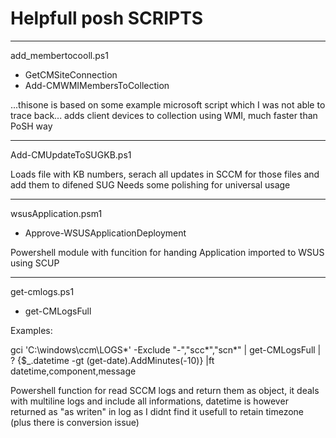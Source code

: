 # Helpfull posh SCRIPTS

-----
add_membertocooll.ps1
  - GetCMSiteConnection
  - Add-CMWMIMembersToCollection

...thisone is based on some example microsoft script which I was not able to trace back...
adds client devices to collection using WMI, much faster than PoSH way

------
Add-CMUpdateToSUGKB.ps1

Loads file with KB numbers, serach all updates in SCCM for those files and add them to difened SUG
Needs some polishing for universal usage

------
wsusApplication.psm1
  - Approve-WSUSApplicationDeployment

Powershell module with funcition for handing Application imported to WSUS using SCUP

------
get-cmlogs.ps1
  - get-CMLogsFull

Examples:

gci 'C:\windows\ccm\LOGS\*' -Exclude "*-*","scc*","scn*" | get-CMLogsFull | ? {$_.datetime -gt (get-date).AddMinutes(-10)}  |ft datetime,component,message

Powershell function for read SCCM logs and return them as object, it deals with multiline logs and include all informations, datetime is however returned as "as writen" in log as I didnt find it usefull to retain timezone (plus there is conversion issue)
